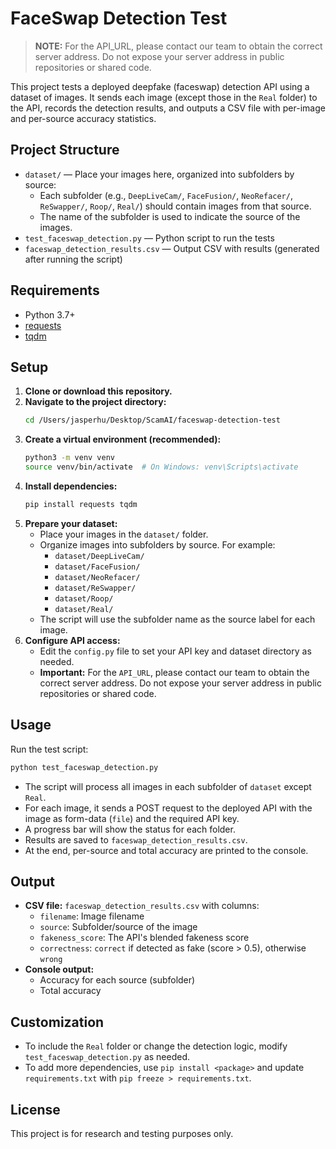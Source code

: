 # FaceSwap Detection Test

> **NOTE:** For the API_URL, please contact our team to obtain the correct server address. Do not expose your server address in public repositories or shared code.

This project tests a deployed deepfake (faceswap) detection API using a dataset of images. It sends each image (except those in the `Real` folder) to the API, records the detection results, and outputs a CSV file with per-image and per-source accuracy statistics.

## Project Structure

- `dataset/` — Place your images here, organized into subfolders by source:
  - Each subfolder (e.g., `DeepLiveCam/`, `FaceFusion/`, `NeoRefacer/`, `ReSwapper/`, `Roop/`, `Real/`) should contain images from that source.
  - The name of the subfolder is used to indicate the source of the images.
- `test_faceswap_detection.py` — Python script to run the tests
- `faceswap_detection_results.csv` — Output CSV with results (generated after running the script)

## Requirements
- Python 3.7+
- [requests](https://pypi.org/project/requests/)
- [tqdm](https://pypi.org/project/tqdm/)

## Setup

1. **Clone or download this repository.**
2. **Navigate to the project directory:**
   ```bash
   cd /Users/jasperhu/Desktop/ScamAI/faceswap-detection-test
   ```
3. **Create a virtual environment (recommended):**
   ```bash
   python3 -m venv venv
   source venv/bin/activate  # On Windows: venv\Scripts\activate
   ```
4. **Install dependencies:**
   ```bash
   pip install requests tqdm
   ```
5. **Prepare your dataset:**
   - Place your images in the `dataset/` folder.
   - Organize images into subfolders by source. For example:
     - `dataset/DeepLiveCam/`
     - `dataset/FaceFusion/`
     - `dataset/NeoRefacer/`
     - `dataset/ReSwapper/`
     - `dataset/Roop/`
     - `dataset/Real/`
   - The script will use the subfolder name as the source label for each image.
6. **Configure API access:**
   - Edit the `config.py` file to set your API key and dataset directory as needed.
   - **Important:** For the `API_URL`, please contact our team to obtain the correct server address. Do not expose your server address in public repositories or shared code.

## Usage

Run the test script:

```bash
python test_faceswap_detection.py
```

- The script will process all images in each subfolder of `dataset` except `Real`.
- For each image, it sends a POST request to the deployed API with the image as form-data (`file`) and the required API key.
- A progress bar will show the status for each folder.
- Results are saved to `faceswap_detection_results.csv`.
- At the end, per-source and total accuracy are printed to the console.

## Output

- **CSV file:** `faceswap_detection_results.csv` with columns:
  - `filename`: Image filename
  - `source`: Subfolder/source of the image
  - `fakeness_score`: The API's blended fakeness score
  - `correctness`: `correct` if detected as fake (score > 0.5), otherwise `wrong`
- **Console output:**
  - Accuracy for each source (subfolder)
  - Total accuracy

## Customization
- To include the `Real` folder or change the detection logic, modify `test_faceswap_detection.py` as needed.
- To add more dependencies, use `pip install <package>` and update `requirements.txt` with `pip freeze > requirements.txt`.

## License

This project is for research and testing purposes only. 